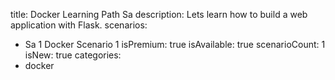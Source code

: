 title: Docker Learning Path Sa
description: Lets learn how to build a web application with Flask.
scenarios: 
  - Sa 1 Docker Scenario 1
isPremium: true
isAvailable: true
scenarioCount: 1
isNew: true
categories: 
  - docker
